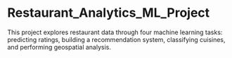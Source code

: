 # Restaurant_Analytics_ML_Project
This project explores restaurant data through four machine learning tasks: predicting ratings, building a recommendation system, classifying cuisines, and performing geospatial analysis.
